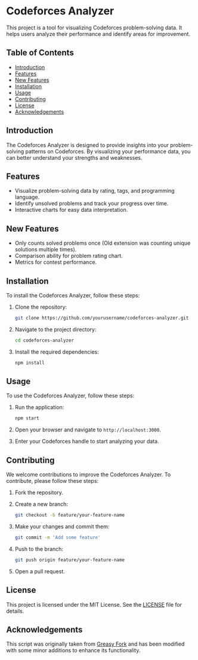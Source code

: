 # Codeforces Analyzer

This project is a tool for visualizing Codeforces problem-solving data. It helps users analyze their performance and identify areas for improvement.

## Table of Contents

- [Introduction](#introduction)
- [Features](#features)
- [New Features](#new-features)
- [Installation](#installation)
- [Usage](#usage)
- [Contributing](#contributing)
- [License](#license)
- [Acknowledgements](#acknowledgements)

## Introduction

The Codeforces Analyzer is designed to provide insights into your problem-solving patterns on Codeforces. By visualizing your performance data, you can better understand your strengths and weaknesses.

## Features

- Visualize problem-solving data by rating, tags, and programming language.
- Identify unsolved problems and track your progress over time.
- Interactive charts for easy data interpretation.

## New Features

- Only counts solved problems once (Old extension was counting unique solutions multiple times).
- Comparison ability for problem rating chart.
- Metrics for contest performance.

## Installation

To install the Codeforces Analyzer, follow these steps:

1. Clone the repository:

    ```sh
    git clone https://github.com/yourusername/codeforces-analyzer.git
    ```

2. Navigate to the project directory:

    ```sh
    cd codeforces-analyzer
    ```

3. Install the required dependencies:

    ```sh
    npm install
    ```

## Usage

To use the Codeforces Analyzer, follow these steps:

1. Run the application:

    ```sh
    npm start
    ```

2. Open your browser and navigate to `http://localhost:3000`.
3. Enter your Codeforces handle to start analyzing your data.

## Contributing

We welcome contributions to improve the Codeforces Analyzer. To contribute, please follow these steps:

1. Fork the repository.
2. Create a new branch:

    ```sh
    git checkout -b feature/your-feature-name
    ```

3. Make your changes and commit them:

    ```sh
    git commit -m 'Add some feature'
    ```

4. Push to the branch:

    ```sh
    git push origin feature/your-feature-name
    ```

5. Open a pull request.

## License

This project is licensed under the MIT License. See the [LICENSE](LICENSE) file for details.

## Acknowledgements

This script was originally taken from [Greasy Fork](https://greasyfork.org/en/scripts/465176-cf%E8%A7%A3%E9%A2%98%E6%95%B0%E6%8D%AE%E5%8F%AF%E8%A7%86%E5%8C%96) and has been modified with some minor additions to enhance its functionality.
